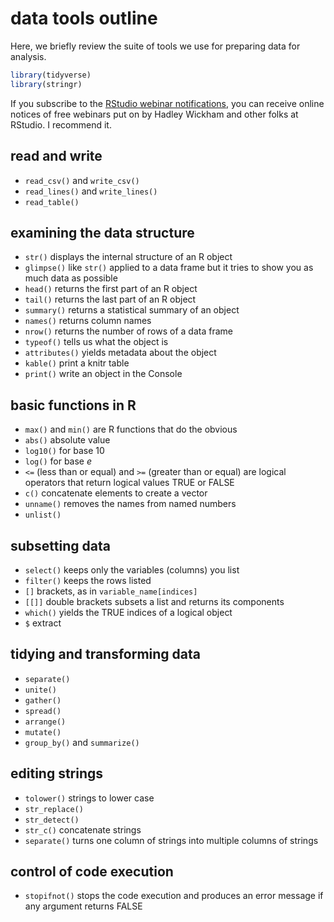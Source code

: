 
# data tools outline

Here, we briefly review the suite of tools we use for preparing data for
analysis.

``` r
library(tidyverse)
library(stringr)
```

If you subscribe to the [RStudio webinar
notifications](https://www.rstudio.com/resources/webinars/), you can
receive online notices of free webinars put on by Hadley Wickham and
other folks at RStudio. I recommend it.

## read and write

  - `read_csv()` and `write_csv()`
  - `read_lines()` and `write_lines()`
  - `read_table()`

## examining the data structure

  - `str()` displays the internal structure of an R object
  - `glimpse()` like `str()` applied to a data frame but it tries to
    show you as much data as possible
  - `head()` returns the first part of an R object
  - `tail()` returns the last part of an R object
  - `summary()` returns a statistical summary of an object
  - `names()` returns column names
  - `nrow()` returns the number of rows of a data frame
  - `typeof()` tells us what the object is
  - `attributes()` yields metadata about the object
  - `kable()` print a knitr table
  - `print()` write an object in the Console

## basic functions in R

  - `max()` and `min()` are R functions that do the obvious
  - `abs()` absolute value
  - `log10()` for base 10
  - `log()` for base *e*
  - `<=` (less than or equal) and `>=` (greater than or equal) are
    logical operators that return logical values TRUE or FALSE
  - `c()` concatenate elements to create a vector  
  - `unname()` removes the names from named numbers
  - `unlist()`

## subsetting data

  - `select()` keeps only the variables (columns) you list  
  - `filter()` keeps the rows listed
  - `[]` brackets, as in `variable_name[indices]`
  - `[[]]` double brackets subsets a list and returns its components
  - `which()` yields the TRUE indices of a logical object
  - `$` extract

## tidying and transforming data

  - `separate()`
  - `unite()`
  - `gather()`
  - `spread()`
  - `arrange()`  
  - `mutate()`
  - `group_by()` and `summarize()`

## editing strings

  - `tolower()` strings to lower case
  - `str_replace()`
  - `str_detect()`
  - `str_c()` concatenate strings
  - `separate()` turns one column of strings into multiple columns of
    strings

## control of code execution

  - `stopifnot()` stops the code execution and produces an error message
    if any argument returns FALSE
